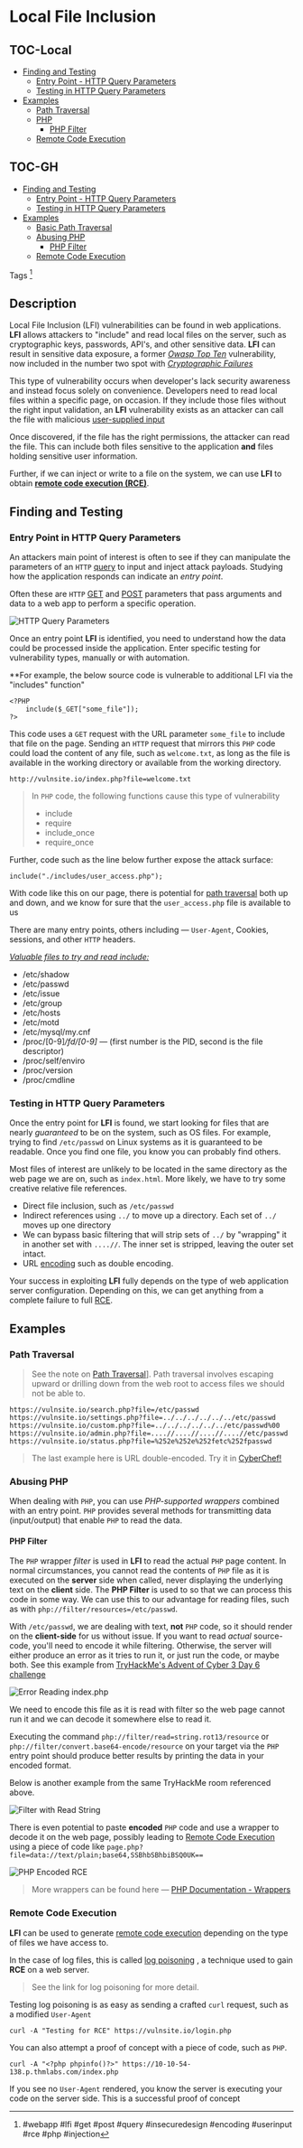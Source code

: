 # Local File Inclusion

## TOC-Local
- [Finding and Testing](#Finding%20and%20Testing)
	- [Entry Point - HTTP Query Parameters](#Entry%20Point%20-%20HTTP%20Query%20Parameters)
	- [Testing in HTTP Query Parameters](#Testing%20in%20HTTP%20Query%20Parameters)
- [Examples](#Examples)
	- [Path Traversal](#Path%20Traversal)
	- [PHP](#abusing%20PHP)
		- [PHP Filter](#PHP%20Filter)
	- [Remote Code Execution](#Remote%20Code%20Execution)

## TOC-GH
- [Finding and Testing](#Finding-and-Testing)
	- [Entry Point - HTTP Query Parameters](#Entry-Point-in-HTTP-Query-Parameters)
	- [Testing in HTTP Query Parameters](#Testing-in-HTTP-Query-Parameters)
- [Examples](#Examples)
	- [Basic Path Traversal](#Path-Traversal)
	- [Abusing PHP](#abusing-PHP)
		- [PHP Filter](#PHP-Filter)
	- [Remote Code Execution](#Remote-Code-Execution)

Tags [^1]

[^1]: #webapp #lfi #get #post #query #insecuredesign #encoding #userinput #rce #php #injection 
## Description
Local File Inclusion (LFI) vulnerabilities can be found in web applications. **LFI** allows attackers to "include" and read local files on the server, such as cryptographic keys, passwords, API's, and other sensitive data. **LFI** can result in sensitive data exposure, a former [*Owasp Top Ten*](https://owasp.org/www-project-top-ten/) vulnerability, now included in the number two spot with [*Cryptographic Failures*](cryptographic_failures.md)

This type of vulnerability occurs when developer's lack security awareness and instead focus solely on convenience. Developers need to read local files within a specific page, on occasion. If they include those files without the right input validation, an **LFI** vulnerability exists as an attacker can call the file with malicious [user-supplied input](../concepts/user_supplied_input.md)

Once discovered, if the file has the right permissions, the attacker can read the file. This can include both files sensitive to the application **and** files holding sensitive user information. 

Further, if we can inject or write to a file on the system, we can use **LFI** to obtain [**remote code execution (RCE)**](remote_code_execution_rce.md).
## Finding and Testing

###  Entry Point in HTTP Query Parameters
An attackers main point of interest is often to see if they can manipulate the parameters of an `HTTP` [query](../concepts/queries.md) to input and inject attack payloads. Studying how the application responds can indicate an *entry point*. 

Often these are `HTTP` [GET](../concepts/web/GET.md) and [POST](../concepts/web/POST.md) parameters that pass arguments and data to a web app to perform a specific operation. 

![HTTP Query Parameters](../concepts/concepts_photos/HTTP_Query_Parameters.png)

Once an entry point **LFI** is identified, you need to understand how the data could be processed inside the application. Enter specific testing for vulnerability types, manually or with automation. 

**For example, the below source code is vulnerable to additional LFI via the "includes" function"

```
<?PHP
	include($_GET["some_file"]);
?>
```

This code uses a `GET` request with the URL parameter `some_file` to include that file on the page. Sending an `HTTP` request that mirrors this `PHP` code could load the content of any file, such as `welcome.txt`, as long as the file is available in the working directory or available from the working directory.

`http://vulnsite.io/index.php?file=welcome.txt`

> In `PHP` code, the following functions cause this type of vulnerability
> - include
> - require
> - include_once
> - require_once

Further, code such as the line below further expose the attack surface: 

`include("./includes/user_access.php");`

With code like this on our page, there is potential for [path traversal](path_traversal.md) both up and down, and we know for sure that the `user_access.php` file is available to us

There are many entry points, others including &mdash; `User-Agent`, Cookies, sessions, and other `HTTP` headers. 

<u>*Valuable files to try and read include:*</u>
- /etc/shadow
- /etc/passwd
- /etc/issue
- /etc/group
- /etc/hosts
- /etc/motd
- /etc/mysql/my.cnf
- /proc/[0-9]*/fd/[0-9]* &mdash; (first number is the PID, second is the file descriptor)
- /proc/self/enviro
- /proc/version
- /proc/cmdline


### Testing in HTTP Query Parameters
Once the entry point for **LFI** is found, we start looking for files that are nearly *guaranteed* to be on the system, such as OS files. For example, trying to find `/etc/passwd` on Linux systems as it is guaranteed to be readable. Once you find one file, you know you can probably find others.

Most files of interest are unlikely to be located in the same directory as the web page we are on, such as `index.html`. More likely, we have to try some creative relative file references. 
- Direct file inclusion, such as `/etc/passwd`
- Indirect references using `../` to move up a directory. Each set of `../` moves up one directory
- We can bypass basic filtering that will strip sets of `../` by "wrapping" it in another set with `....//`. The inner set is stripped, leaving the outer set intact. 
- URL [encoding](../concepts/encoding_decoding.md) such as double encoding. 

Your success in exploiting **LFI** fully depends on the type of web application server configuration. Depending on this, we can get anything from a complete failure to full [RCE](remote_code_execution_rce.md).

## Examples

### Path Traversal
> See the note on [Path Traversal](path_traversal.md)]. 
Path traversal involves escaping upward or drilling down from the web root to access files we should not be able to. 

```
https://vulnsite.io/search.php?file=/etc/passwd
https://vulnsite.io/settings.php?file=../../../../../../etc/passwd
https://vulnsite.io/custom.php?file=../../../../../../etc/passwd%00 
https://vulnsite.io/admin.php?file=....//....//....//....//etc/passwd 
https://vulnsite.io/status.php?file=%252e%252e%252fetc%252fpasswd
```
> The last example here is URL double-encoded. Try it in [CyberChef!](https://gchq.github.io/CyberChef/#recipe=URL_Decode()URL_Decode()&input=JTI1MmUlMjUyZSUyNTJmZXRjJTI1MmY)

### Abusing PHP
When dealing with `PHP`, you can use *PHP-supported wrappers* combined with an entry point. `PHP` provides several methods for transmitting data (input/output) that enable `PHP` to read the data. 

#### PHP Filter
The `PHP` wrapper *filter*  is used in **LFI** to read the actual `PHP` page content. In normal circumstances, you cannot read the contents of  `PHP` file as it is executed on the **server** side when called, never displaying the underlying text on the **client** side. The **PHP Filter** is used to so that we can process this code in some way. We can use this to our advantage for reading files, such as with `php://filter/resources=/etc/passwd`. 

With `/etc/passwd`, we are dealing with text, **not** `PHP` code, so it should render on the **client-side** for us without issue. If you want to read *actual* source-code, you'll need to encode it while filtering. Otherwise, the server will either produce an error as it tries to run it, or just run the code, or maybe both. See this example from [TryHackMe's Advent of Cyber 3 Day 6 challenge](https://tryhackme.com/room/adventofcyber3)

![Error Reading index.php](../../TryHackMe/events/AoC-2021/AoC-2021_Photos/Day_6/6.0_AoC-Day-6_12-23-21-Error-Reading-index-php.png)

We need to encode this file as it is read with filter so the web page cannot run it and we can decode it somewhere else to read it. 

Executing the command `php://filter/read=string.rot13/resource` or `php://filter/convert.base64-encode/resource` on your target via the `PHP` entry point should produce better results by printing the data in your encoded format. 

Below is another example from the same TryHackMe room referenced above.

![Filter with Read String](../../TryHackMe/events/AoC-2021/AoC-2021_Photos/Day_6/7.0_AoC-Day-6_12-23-21-Filter-Read-String.png)

There is even potential to paste **encoded** `PHP` code and use a wrapper to decode it on the web page, possibly leading to [Remote Code Execution](remote_code_execution_rce.md) using a piece of code like `page.php?file=data://text/plain;base64,SSBhbSBhbiBSQ0UK==`

![PHP Encoded RCE](../../TryHackMe/events/AoC-2021/AoC-2021_Photos/Day_6/11.0_AoC-Day-6_12-23-21-PHP-Encoded-RCE.png)

> More wrappers can be found here &mdash; [PHP Documentation - Wrappers](https://www.php.net/manual/en/wrappers.php.php) 

### Remote Code Execution
**LFI** can be used to generate [remote code execution](remote_code_execution_rce.md) depending on the type of files we have access to. 

In the case of log files, this is called [log poisoning](log_poisoning.md) , a technique used to gain **RCE** on a web server. 

> See the link for log poisoning for more detail. 

Testing log poisoning is as easy as sending a crafted `curl` request, such as a modified `User-Agent`

`curl -A "Testing for RCE" https://vulnsite.io/login.php`
 
 You can also attempt a proof of concept with a piece of code, such as `PHP`. 
 
 `curl -A "<?php phpinfo()?>" https://10-10-54-138.p.thmlabs.com/index.php`
 
 If you see no `User-Agent` rendered, you know the server is executing your code on the server side. This is a successful proof of concept
